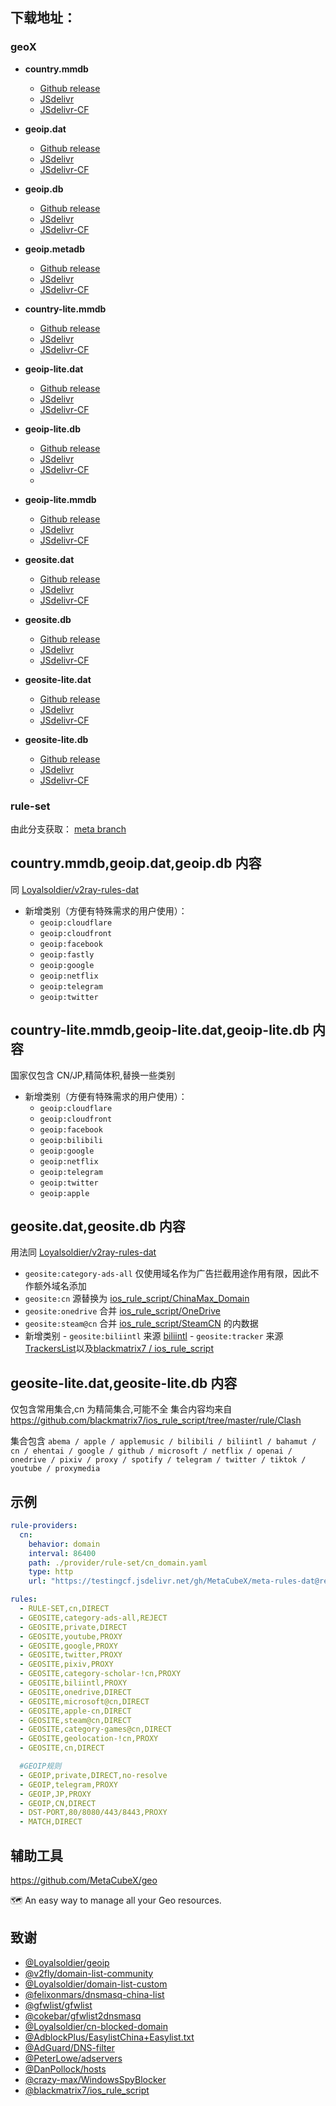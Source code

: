 ## **下载地址**：

### geoX

- **country.mmdb**
  - [Github release](https://github.com/MetaCubeX/meta-rules-dat/releases/download/latest/country.mmdb)
  - [JSdelivr](https://cdn.jsdelivr.net/gh/MetaCubeX/meta-rules-dat@release/country.mmdb)
  - [JSdelivr-CF](https://testingcf.jsdelivr.net/gh/MetaCubeX/meta-rules-dat@release/country.mmdb)
- **geoip.dat**

  - [Github release](https://github.com/MetaCubeX/meta-rules-dat/releases/download/latest/geoip.dat)
  - [JSdelivr](https://cdn.jsdelivr.net/gh/MetaCubeX/meta-rules-dat@release/geoip.dat)
  - [JSdelivr-CF](https://testingcf.jsdelivr.net/gh/MetaCubeX/meta-rules-dat@release/geoip.dat)

- **geoip.db**

  - [Github release](https://github.com/MetaCubeX/meta-rules-dat/releases/download/latest/geoip.db)
  - [JSdelivr](https://cdn.jsdelivr.net/gh/MetaCubeX/meta-rules-dat@release/geoip.db)
  - [JSdelivr-CF](https://testingcf.jsdelivr.net/gh/MetaCubeX/meta-rules-dat@release/geoip.db)

- **geoip.metadb**

  - [Github release](https://github.com/MetaCubeX/meta-rules-dat/releases/download/latest/geoip.metadb)
  - [JSdelivr](https://cdn.jsdelivr.net/gh/MetaCubeX/meta-rules-dat@release/geoip.metadb)
  - [JSdelivr-CF](https://testingcf.jsdelivr.net/gh/MetaCubeX/meta-rules-dat@release/geoip.metadb)

- **country-lite.mmdb**
  - [Github release](https://github.com/MetaCubeX/meta-rules-dat/releases/download/latest/country-lite.mmdb)
  - [JSdelivr](https://cdn.jsdelivr.net/gh/MetaCubeX/meta-rules-dat@release/country-lite.mmdb)
  - [JSdelivr-CF](https://testingcf.jsdelivr.net/gh/MetaCubeX/meta-rules-dat@release/country-lite.mmdb)
- **geoip-lite.dat**

  - [Github release](https://github.com/MetaCubeX/meta-rules-dat/releases/download/latest/geoip-lite.dat)
  - [JSdelivr](https://cdn.jsdelivr.net/gh/MetaCubeX/meta-rules-dat@release/geoip-lite.dat)
  - [JSdelivr-CF](https://testingcf.jsdelivr.net/gh/MetaCubeX/meta-rules-dat@release/geoip-lite.dat)

- **geoip-lite.db**
  - [Github release](https://github.com/MetaCubeX/meta-rules-dat/releases/download/latest/geoip-lite.db)
  - [JSdelivr](https://cdn.jsdelivr.net/gh/MetaCubeX/meta-rules-dat@release/geoip-lite.db)
  - [JSdelivr-CF](https://testingcf.jsdelivr.net/gh/MetaCubeX/meta-rules-dat@release/geoip-lite.db)
  -
- **geoip-lite.mmdb**
  - [Github release](https://github.com/MetaCubeX/meta-rules-dat/releases/download/latest/geoip-lite.mmdb)
  - [JSdelivr](https://cdn.jsdelivr.net/gh/MetaCubeX/meta-rules-dat@release/geoip-lite.mmdb)
  - [JSdelivr-CF](https://testingcf.jsdelivr.net/gh/MetaCubeX/meta-rules-dat@release/geoip-lite.mmdb)
- **geosite.dat**

  - [Github release](https://github.com/MetaCubeX/meta-rules-dat/releases/download/latest/geosite.dat)
  - [JSdelivr](https://cdn.jsdelivr.net/gh/MetaCubeX/meta-rules-dat@release/geosite.dat)
  - [JSdelivr-CF](https://testingcf.jsdelivr.net/gh/MetaCubeX/meta-rules-dat@release/geosite.dat)

- **geosite.db**

  - [Github release](https://github.com/MetaCubeX/meta-rules-dat/releases/download/latest/geosite.db)
  - [JSdelivr](https://cdn.jsdelivr.net/gh/MetaCubeX/meta-rules-dat@release/geosite.db)
  - [JSdelivr-CF](https://testingcf.jsdelivr.net/gh/MetaCubeX/meta-rules-dat@release/geosite.db)

- **geosite-lite.dat**

  - [Github release](https://github.com/MetaCubeX/meta-rules-dat/releases/download/latest/geosite-lite.dat)
  - [JSdelivr](https://cdn.jsdelivr.net/gh/MetaCubeX/meta-rules-dat@release/geosite-lite.dat)
  - [JSdelivr-CF](https://testingcf.jsdelivr.net/gh/MetaCubeX/meta-rules-dat@release/geosite-lite.dat)

- **geosite-lite.db**
  - [Github release](https://github.com/MetaCubeX/meta-rules-dat/releases/download/latest/geosite-lite.db)
  - [JSdelivr](https://cdn.jsdelivr.net/gh/MetaCubeX/meta-rules-dat@release/geosite-lite.db)
  - [JSdelivr-CF](https://testingcf.jsdelivr.net/gh/MetaCubeX/meta-rules-dat@release/geosite-lite.db)

### **rule-set**

由此分支获取： [meta branch](https://github.com/MetaCubeX/meta-rules-dat/tree/meta)

## **country.mmdb,geoip.dat,geoip.db 内容**

同 [Loyalsoldier/v2ray-rules-dat](https://github.com/Loyalsoldier/v2ray-rules-dat)

- 新增类别（方便有特殊需求的用户使用）：
  - `geoip:cloudflare`
  - `geoip:cloudfront`
  - `geoip:facebook`
  - `geoip:fastly`
  - `geoip:google`
  - `geoip:netflix`
  - `geoip:telegram`
  - `geoip:twitter`

## **country-lite.mmdb,geoip-lite.dat,geoip-lite.db 内容**

国家仅包含 CN/JP,精简体积,替换一些类别

- 新增类别（方便有特殊需求的用户使用）：
  - `geoip:cloudflare`
  - `geoip:cloudfront`
  - `geoip:facebook`
  - `geoip:bilibili`
  - `geoip:google`
  - `geoip:netflix`
  - `geoip:telegram`
  - `geoip:twitter`
  - `geoip:apple`

## **geosite.dat,geosite.db 内容**

用法同 [Loyalsoldier/v2ray-rules-dat](https://github.com/Loyalsoldier/v2ray-rules-dat)

- `geosite:category-ads-all` 仅使用域名作为广告拦截用途作用有限，因此不作额外域名添加
- `geosite:cn` 源替换为 [ios_rule_script/ChinaMax_Domain](https://github.com/blackmatrix7/ios_rule_script/tree/master/rule/Clash/ChinaMax)
- `geosite:onedrive` 合并 [ios_rule_script/OneDrive](https://github.com/blackmatrix7/ios_rule_script/tree/master/rule/Clash/OneDrive)
- `geosite:steam@cn` 合并 [ios_rule_script/SteamCN](https://github.com/blackmatrix7/ios_rule_script/tree/master/rule/Clash/SteamCN) 的内数据
- 新增类别 - `geosite:biliintl` 来源 [biliintl](https://raw.githubusercontent.com/xishang0128/rules/main/biliintl.list) - `geosite:tracker` 来源 [TrackersList](https://trackerslist.com/#/zh)以及[blackmatrix7
  /
  ios_rule_script](https://github.com/blackmatrix7/ios_rule_script/tree/master/rule/Clash/PrivateTracker)

## **geosite-lite.dat,geosite-lite.db 内容**

仅包含常用集合,cn 为精简集合,可能不全
集合内容均来自 https://github.com/blackmatrix7/ios_rule_script/tree/master/rule/Clash

集合包含 `abema / apple / applemusic / bilibili / biliintl / bahamut / cn / ehentai / google / github / microsoft / netflix / openai / onedrive / pixiv / proxy / spotify / telegram / twitter / tiktok / youtube / proxymedia`

## **示例**

```yaml
rule-providers:
  cn:
    behavior: domain
    interval: 86400
    path: ./provider/rule-set/cn_domain.yaml
    type: http
    url: "https://testingcf.jsdelivr.net/gh/MetaCubeX/meta-rules-dat@release/cn_domain.yaml"

rules:
  - RULE-SET,cn,DIRECT
  - GEOSITE,category-ads-all,REJECT
  - GEOSITE,private,DIRECT
  - GEOSITE,youtube,PROXY
  - GEOSITE,google,PROXY
  - GEOSITE,twitter,PROXY
  - GEOSITE,pixiv,PROXY
  - GEOSITE,category-scholar-!cn,PROXY
  - GEOSITE,biliintl,PROXY
  - GEOSITE,onedrive,DIRECT
  - GEOSITE,microsoft@cn,DIRECT
  - GEOSITE,apple-cn,DIRECT
  - GEOSITE,steam@cn,DIRECT
  - GEOSITE,category-games@cn,DIRECT
  - GEOSITE,geolocation-!cn,PROXY
  - GEOSITE,cn,DIRECT

  #GEOIP规则
  - GEOIP,private,DIRECT,no-resolve
  - GEOIP,telegram,PROXY
  - GEOIP,JP,PROXY
  - GEOIP,CN,DIRECT
  - DST-PORT,80/8080/443/8443,PROXY
  - MATCH,DIRECT
```

## 辅助工具

https://github.com/MetaCubeX/geo

🗺 An easy way to manage all your Geo resources.

## 致谢

- [@Loyalsoldier/geoip](https://github.com/Loyalsoldier/geoip)
- [@v2fly/domain-list-community](https://github.com/v2fly/domain-list-community)
- [@Loyalsoldier/domain-list-custom](https://github.com/Loyalsoldier/domain-list-custom)
- [@felixonmars/dnsmasq-china-list](https://github.com/felixonmars/dnsmasq-china-list)
- [@gfwlist/gfwlist](https://github.com/gfwlist/gfwlist)
- [@cokebar/gfwlist2dnsmasq](https://github.com/cokebar/gfwlist2dnsmasq)
- [@Loyalsoldier/cn-blocked-domain](https://github.com/Loyalsoldier/cn-blocked-domain)
- [@AdblockPlus/EasylistChina+Easylist.txt](https://easylist-downloads.adblockplus.org/easylistchina+easylist.txt)
- [@AdGuard/DNS-filter](https://kb.adguard.com/en/general/adguard-ad-filters#dns-filter)
- [@PeterLowe/adservers](https://pgl.yoyo.org/adservers)
- [@DanPollock/hosts](https://someonewhocares.org/hosts)
- [@crazy-max/WindowsSpyBlocker](https://github.com/crazy-max/WindowsSpyBlocker)
- [@blackmatrix7/ios_rule_script](https://github.com/blackmatrix7/ios_rule_script)
